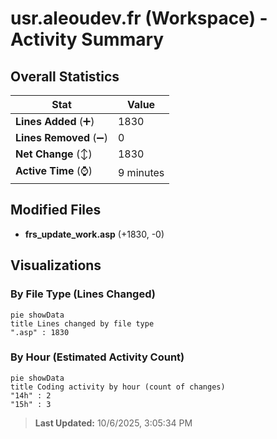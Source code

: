 # usr.aleoudev.fr (Workspace) - Activity Summary 

## Overall Statistics

| Stat                   | Value                                                             |
| ---------------------- | ----------------------------------------------------------------- |
| **Lines Added** (➕)   | 1830                                          |
| **Lines Removed** (➖) | 0                                        |
| **Net Change** (↕)    | 1830                |
| **Active Time** (⌚)   | 9 minutes |


## Modified Files
- **frs_update_work.asp** (+1830, -0)

## Visualizations

### By File Type (Lines Changed)

```mermaid
pie showData
title Lines changed by file type
".asp" : 1830
```

### By Hour (Estimated Activity Count)

```mermaid
pie showData
title Coding activity by hour (count of changes)
"14h" : 2
"15h" : 3
```


> **Last Updated:** 10/6/2025, 3:05:34 PM